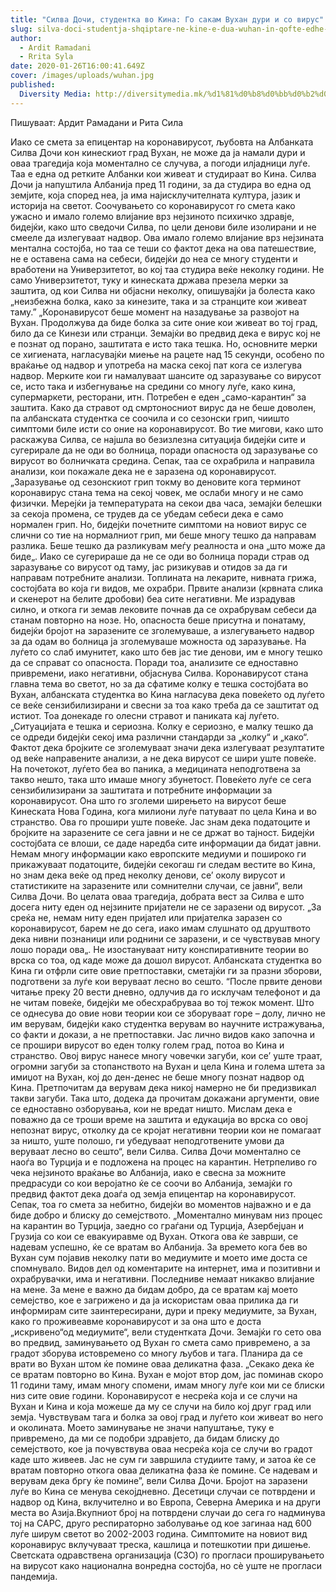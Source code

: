 ```yaml
---
title: "Силва Дочи, студентка во Кина: Го сакам Вухан дури и со вирус"
slug: silva-doci-studentja-shqiptare-ne-kine-e-dua-wuhan-in-qofte-edhe-me-virus
author:
  - Ardit Ramadani
  - Rrita Syla
date: 2020-01-26T16:00:41.649Z
cover: /images/uploads/wuhan.jpg
published:
  Diversity Media: http://diversitymedia.mk/%d1%81%d0%b8%d0%bb%d0%b2%d0%b0-%d0%b4%d0%be%d1%87%d0%b8-%d1%81%d1%82%d1%83%d0%b4%d0%b5%d0%bd%d1%82%d0%ba%d0%b0-%d0%b2%d0%be-%d0%ba%d0%b8%d0%bd%d0%b0-%d0%b3%d0%be-%d1%81%d0%b0%d0%ba%d0%b0%d0%bc/
---
```


Пишуваат: Ардит Рамадани и Рита Сила

Иако се смета за епицентар на коронавирусот, љубовта на Албанката Силва Дочи кон кинескиот град Вухан, не може да ја намали дури и оваа трагедија која моментално се случува, а погоди илјадници луѓе. Таа е една од ретките Албанки кои живеат и студираат во Кина. Силва Дочи ја напуштила Албанија пред 11 години, за да студира во една од земјите, која според неа, ја има најисклучителната култура, јазик и историја на светот.
Соочувањето со коронавирусот го смета како ужасно и имало големо влијание врз нејзиното психичко здравје, бидејќи, како што сведочи Силва, по цели денови биле изолирани и не смееле да излегуваат надвор. Ова имало големо влијание врз нејзината ментална состојба, но таа се теши со фактот дека на ова патешествие, не е оставена сама на себеси, бидејќи до неа се многу студенти и вработени на Универзитетот, во кој таа студира веќе неколку години.
Не само Универзитетот, туку и кинеската држава презела мерки за заштита, од кои Силва ни објасни неколку, опишувајќи ја болеста како „неизбежна болка, како за кинезите, така и за странците кои живеат таму.”
„Коронавирусот беше момент на назадување за развојот на Вухан. Продолжува да биде болка за сите оние кои живеат во тој град, било да се Кинези или странци. Земајќи во предвид дека е вирус кој не е познат од порано, заштитата е исто така тешка. Но, основните мерки се хигиената, нагласувајќи миење на рацете над 15 секунди, особено по враќање од надвор и употреба на маска секој пат кога се излегува надвор. Мерките кои ги намалуваат шансите од заразување со вирусот се, исто така и избегнување на средини со многу луѓе, како кина, супермаркети, ресторани, итн. Потребен е еден „само-карантин“ за заштита.
Како да стравот од смртоносниот вирус да не беше доволен, па албанската студентка се соочила и со сезонски грип, чиишто симптоми биле исти со оние на коронавирусот. Во тие мигови, како што раскажува Силва, се најшла во безизлезна ситуација бидејќи сите и сугерирале да не оди во болница, поради опасноста од заразување со вирусот во болничката средина. Сепак, таа се охрабрила и направила анализи, кои покажале дека не е заразена од коронавирусот.
„Заразување од сезонскиот грип тoкму во деновите кога терминот коронавирус стана тема на секој човек, ме ослаби многу и не само физички. Мерејќи ја температурата на секои два часа, земајќи белешки за секоја промена, се трудев да се убедам себеси дека е само нормален грип. Но, бидејќи почетните симптоми на новиот вирус се слични со тие на нормалниот грип, ми беше многу тешко да направам разлика. Беше тешко да разликувам меѓу реалноста и она „што може да биде„. Иако се сугерираше да не се оди во болница поради страв од заразување со вирусот од таму, јас ризикував и отидов за да ги направам потребните анализи. Топлината на лекарите, нивната грижа, состојбата во која ги видов, ме охрабри. Првите анализи (крвната слика и скенерот на белите дробови) беа сите негативни. Ме израдував силно, и откога ги земав лековите почнав да се охрабрувам себеси да станам повторно на нозе. Но, опасноста беше присутна и понатаму, бидејќи бројот на заразените се зголемуваше, а излегувањето надвор за да одам во болница ја зголемуваше можноста од заразување. На луѓето со слаб имунитет, како што бев јас тие денови, им е многу тешко да се справат со опасноста. Поради тоа, анализите се едноставно привремени, иако негативни, објаснува Силва.
Коронавирусот стана главна тема во светот, но за да сфатиме колку е тешка состојбата во Вухан, албанската студентка во Кина нагласува дека повеќето од луѓето се веќе сензибилизирани и свесни за тоа како треба да се заштитат од истиот. Тоа донекаде го олесни стравот и паниката кај луѓето.
„Ситуацијата е тешка и сериозна. Колку е сериозно, е малку тешко да се одреди бидејќи секој има различни стандарди за „колку“ и „како“. Фактот дека бројките се зголемуваат значи дека излегуваат резултатите од веќе направените анализи, а не дека вирусот се шири уште повеќе. На почетокот, луѓето беа во паника, а медицината неподготвена за такво нешто, така што имаше многу збунетост. Повеќето луѓе се сега сензибилизирани за заштитата и потребните информации за коронавирусот. Она што го зголеми ширењето на вирусот беше Кинеската Нова Година, кога милиони луѓе патуваат по цела Кина и во странство. Ова го прошири уште повеќе. Јас знам дека податоците и бројките на заразените се сега јавни и не се држат во тајност. Бидејќи состојбата се влоши, се даде наредба сите информации да бидат јавни. Немам многу информации како европските медиуми и пошироко ги прикажуваат податоците, бидејќи секогаш ги следам вестите во Кина, но знам дека веќе од пред неколку денови, се’ околу вирусот и статистиките на заразените или сомнителни случаи, се јавни“, вели Силва Дочи.
Во целата оваа трагедија, добрата вест за Силва е што досега ниту еден од нејзините пријатели не се заразени од вирусот.
„За среќа не, немам ниту еден пријател или пријателка заразен со коронавирусот, барем не до сега, иако имам слушнато од друштвото дека нивни познаници или роднини се заразени, и се чувствував многу лошо поради ова„.
Не изостануваат ниту конспиративните теории во врска со тоа, од каде може да дошол вирусот. Албанската студентка во Кина ги отфрли сите овие претпоставки, сметајќи ги за празни зборови, подготвени за луѓе кои веруваат лесно во сешто.
“После првите денови читање преку 20 вести дневно, одлучив да го исклучам телефонот и да не читам повеќе, бидејќи ме обесхрабруваа во тој тежок момент. Што се однесува до овие нови теории кои се зборуваат горе – долу, лично не им верувам, бидејќи како студентка верувам во научните истражувања, со факти и докази, а не претпоставки. Јас лично видов како започна и се прошири вирусот во еден толку голем град, потоа во Кина и странство. Овој вирус нанесе многу човечки загуби, кои се’ уште траат, огромни загуби за стопанството на Вухан и цела Кина и голема штета за имиџот на Вухан, кој до ден-денес не беше многу познат надвор од Кина. Претпочитам да верувам дека никој намерно не би предизвикал такви загуби. Така што, додека да прочитам докажани аргументи, овие се едноставно озборувања, кои не вредат ништо. Мислам дека е поважно да се троши време на заштита и едукација во врска со овој непознат вирус, отколку да се кројат негативни теории кои не помагаат за ништо, уште полошо, ги убедуваат неподготвените умови да веруваат лесно во сешто“, вели Силва.
Силва Дочи моментално се наоѓа во Турција и е подложена на процес на карантин. Нетрпеливо го чека нејзиното враќање во Албанија, иако е свесна за можните предрасуди со кои веројатно ќе се соочи во Албанија, земајќи го предвид фактот дека доаѓа од земја епицентар на коронавирусот. Сепак, тоа го смета за небитно, бидејќи во моментов најважно и е да биде добро и блиску до семејството.
„Моментално минувам низ процес на карантин во Турција, заедно со граѓани од Турција, Азербејџан и Грузија со кои се евакуиравме од Вухан. Откога ова ќе заврши, се надевам успешно, ќе се вратам во Албанија. За времето кога бев во Вухан сум појавив неколку пати во медиумите и моето име доста се спомнувало. Видов дел од коментарите на интернет, има и позитивни и охрабрувачки, има и негативни. Последниве немаат никакво влијание на мене. За мене е важно да бидам добро, да се вратам кај моето семејство, кое е загрижено и да ја искористам оваа прилика да ги информирам сите заинтересирани, дури и преку медиумите, за Вухан, како го проживеавме коронавирусот и за она што е доста „искривено“од медиумите“, вели студентката Дочи.
Земајќи го сето ова во предвид, заминувањето од Вухан го смета само привремено, а за градот зборува истовремено со многу љубов и тага. Планира да се врати во Вухан штом ќе помине оваа деликатна фаза.
„Секако дека ќе се вратам повторно во Кина. Вухан е мојот втор дом, јас поминав скоро 11 години таму, имам многу спомени, имам многу луѓе кои ми се блиски низ сите овие години. Коронавирусот е несреќа која и се случи на Вухан и Кина и која можеше да му се случи на било кој друг град или земја. Чувствувам тага и болка за овој град и луѓето кои живеат во него и околината. Моето заминување не значи напуштање, туку е привремено, да ми се подобри здравјето, да бидам блиску до семејството, кое ја почувствува оваа несреќа која се случи во градот каде што живеев. Јас не сум ги завршила студиите таму, и затоа ќе се вратам повторно откога оваа деликатна фаза ќе помине. Се надевам и верувам дека бргу ќе помине”, вели Силва Дочи.
Бројот на заразени луѓе во Кина се менува секојдневно. Десетици случаи се потврдени и надвор од Кина, вклучително и во Европа, Северна Америка и на други места во Азија.Вкупниот број на потврдени случаи до сега го надминува тој на САРС, друго респираторно заболување од кое загинаа над 600 луѓе ширум светот во 2002-2003 година.
Симптомите на новиот вид коронавирус вклучуваат треска, кашлица и потешкотии при дишење.
Светската одравствена организација (СЗО) го прогласи проширувањето на вирусот како национална вонредна состојба, но сè уште не прогласи пандемија.